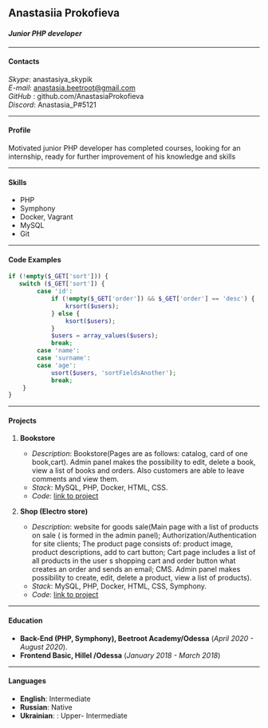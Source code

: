 ## **Anastasiia Prokofieva** 
#### *Junior PHP developer*
______________________________________________________________________________________________________________________________
####  **Contacts**
*Skype*: anastasiya_skypik    
*E-mail*: anastasia.beetroot@gmail.com    
*GitHub* : github.com/AnastasiaProkofieva    
*Discord*: Anastasia_P#5121   
______________________________________________________________________________________________________________________________
####  **Profile**
Motivated junior PHP developer has completed courses, looking for an internship, ready for further improvement of his knowledge and skills
________________________________________________________________________________________________________________________________
####  **Skills**
* PHP
* Symphony
* Docker, Vagrant
* MySQL
* Git
__________________________________________________________________________________________________________________________________
####  **Code Examples**
```php
if (!empty($_GET['sort'])) {
   switch ($_GET['sort']) {
        case 'id':
            if (!empty($_GET['order']) && $_GET['order'] == 'desc') {
                krsort($users);
            } else {
                ksort($users);
            }
            $users = array_values($users);
            break;
        case 'name':
        case 'surname':
        case 'age':
            usort($users, 'sortFieldsAnother');
            break;
    }
}
```
________________________________________________________________________________________________________________________________________
####  **Projects**
 1. **Bookstore**
    - *Description*: Bookstore(Pages are as follows: catalog, card of one book,cart). Admin panel makes the possibility to edit, delete a book, view a list of 
  books and orders. Also customers are able to leave comments and view them.
    - *Stack*: MySQL, PHP, Docker, HTML, CSS.
    - *Code*: [link to project](https://github.com/AnastasiaProkofieva/bookstore)
 
 2. **Shop (Electro store)**
    - *Description*:  website for goods sale(Main page with a list of products on sale ( is formed in the admin panel); Authorization/Authentication for site clients; The product page consists of: product image, product descriptions, add to cart button; Cart page includes a list of all products in the user s shopping cart and order button what creates an order and sends an email; CMS. Admin panel makes possibility to create, edit, delete a product, view a list of products).
    - *Stack*: MySQL, PHP, Docker, HTML, CSS, Symphony.
    - *Code*: [link to project]( https://github.com/AnastasiaProkofieva/Shop/tree/master)
______________________________________________________________________________________________________________________________________
####  **Education**
* **Back-End (PHP, Symphony), Beetroot Academy/Odessa** (*April 2020 - August 2020*).
* **Frontend Basic, Hillel /Odessa** (*January 2018 - March 2018*)
__________________________________________________________________________________________________________________________________________
####  **Languages**
* **English**: Intermediate
* **Russian**: Native
* **Ukrainian**: : Upper- Intermediate



